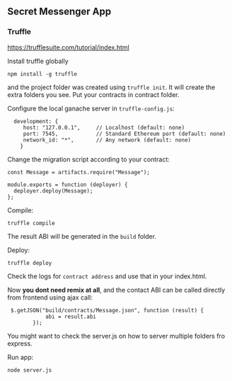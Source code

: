 ## Secret Messenger App

### Truffle

https://trufflesuite.com/tutorial/index.html

Install truffle globally

```
npm install -g truffle
```

and the project folder was created using `truffle init`. It will create the extra folders you see. Put your contracts in contract folder.

Configure the local ganache server in `truffle-config.js`:

```
  development: {
     host: "127.0.0.1",     // Localhost (default: none)
     port: 7545,            // Standard Ethereum port (default: none)
     network_id: "*",       // Any network (default: none)
    }
```

Change the migration script according to your contract:
```
const Message = artifacts.require("Message");

module.exports = function (deployer) {
  deployer.deploy(Message);
};

```

Compile:
```
truffle compile
```

The result ABI will be generated in the `build` folder.

Deploy:
```
truffle deploy
```

Check the logs for `contract address` and use that in your index.html.

Now **you dont need remix at all**, and the contact ABI can be called directly from frontend using ajax call:
```
 $.getJSON("build/contracts/Message.json", function (result) {
            abi = result.abi
        });
```
You might want to check the server.js on how to server multiple folders fro express.

Run app:
```
node server.js
```

